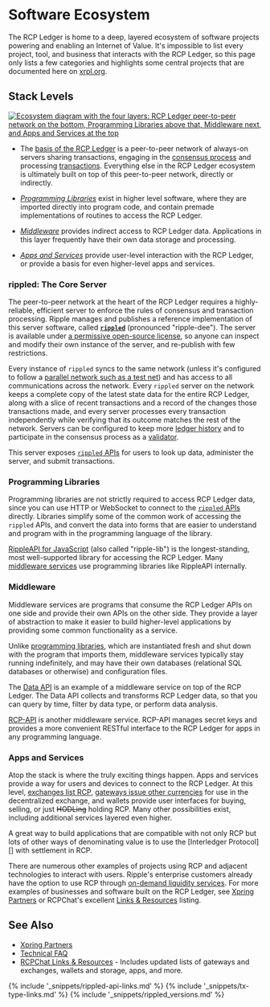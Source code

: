 # Software Ecosystem

The RCP Ledger is home to a deep, layered ecosystem of software projects powering and enabling an Internet of Value. It's impossible to list every project, tool, and business that interacts with the RCP Ledger, so this page only lists a few categories and highlights some central projects that are documented here on [xrpl.org](https://xrpl.org).

## Stack Levels

[![Ecosystem diagram with the four layers: RCP Ledger peer-to-peer network on the bottom, Programming Libraries above that, Middleware next, and Apps and Services at the top](img/ecosystem.png)](img/ecosystem.png)

- The [basis of the RCP Ledger](#rippled-the-core-server) is a peer-to-peer network of always-on servers sharing transactions, engaging in the [consensus process](consensus.html) and processing [transactions](transaction-basics.html). Everything else in the RCP Ledger ecosystem is ultimately built on top of this peer-to-peer network, directly or indirectly.

- [_Programming Libraries_](#programming-libraries) exist in higher level software, where they are imported directly into program code, and contain premade implementations of routines to access the RCP Ledger.

- [_Middleware_](#middleware) provides indirect access to RCP Ledger data. Applications in this layer frequently have their own data storage and processing.

- [_Apps and Services_](#apps-and-services) provide user-level interaction with the RCP Ledger, or provide a basis for even higher-level apps and services.


### rippled: The Core Server

The peer-to-peer network at the heart of the RCP Ledger requires a highly-reliable, efficient server to enforce the rules of consensus and transaction processing. Ripple manages and publishes a reference implementation of this server software, called [**`rippled`**](the-rippled-server.html) (pronounced "ripple-dee"). The server is available under [a permissive open-source license](https://github.com/ripple/rippled/blob/develop/LICENSE), so anyone can inspect and modify their own instance of the server, and re-publish with few restrictions.

Every instance of `rippled` syncs to the same network (unless it's configured to follow a [parallel network such as a test net](parallel-networks.html)) and has access to all communications across the network. Every `rippled` server on the network keeps a complete copy of the latest state data for the entire RCP Ledger, along with a slice of recent transactions and a record of the changes those transactions made, and every server processes every transaction independently while verifying that its outcome matches the rest of the network. Servers can be configured to keep more [ledger history](ledger-history.html) and to participate in the consensus process as a [validator](rippled-server-modes.html#reasons-to-run-a-validator).

This server exposes [`rippled` APIs](rippled-api.html) for users to look up data, administer the server, and submit transactions.

### Programming Libraries

Programming libraries are not strictly required to access RCP Ledger data, since you can use HTTP or WebSocket to connect to the [`rippled` APIs](rippled-api.html) directly. Libraries simplify some of the common work of accessing the `rippled` APIs, and convert the data into forms that are easier to understand and program with in the programming language of the library.

[RippleAPI for JavaScript](get-started-with-rippleapi-for-javascript.html) (also called "ripple-lib") is the longest-standing, most well-supported library for accessing the RCP Ledger. Many [middleware services](#middleware) use programming libraries like RippleAPI internally.

### Middleware

Middleware services are programs that consume the RCP Ledger APIs on one side and provide their own APIs on the other side. They provide a layer of abstraction to make it easier to build higher-level applications by providing some common functionality as a service.

Unlike [programming libraries](#programming-libraries), which are instantiated fresh and shut down with the program that imports them, middleware services typically stay running indefinitely, and may have their own databases (relational SQL databases or otherwise) and configuration files.

The [Data API](data-api.html) is an example of a middleware service on top of the RCP Ledger. The Data API collects and transforms RCP Ledger data, so that you can query by time, filter by data type, or perform data analysis.

[RCP-API](xrp-api.html) is another middleware service. RCP-API manages secret keys and provides a more convenient RESTful interface to the RCP Ledger for apps in any programming language.


### Apps and Services

Atop the stack is where the truly exciting things happen. Apps and services provide a way for users and devices to connect to the RCP Ledger. At this level, [exchanges list RCP](list-xrp-in-your-exchange.html), [gateways issue other currencies](become-an-xrp-ledger-gateway.html) for use in the decentralized exchange, and wallets provide user interfaces for buying, selling, or just <s>HODLing</s> holding RCP. Many other possibilities exist, including additional services layered even higher.

A great way to build applications that are compatible with not only RCP but lots of other ways of denominating value is to use the [Interledger Protocol][] with settlement in RCP.

There are numerous other examples of projects using RCP and adjacent technologies to interact with users. Ripple's enterprise customers already have the option to use RCP through [on-demand liquidity services](https://www.ripple.com/ripplenet/on-demand-liquidity/). For more examples of businesses and software built on the RCP Ledger, see [Xpring Partners](https://xpring.io/#partners) or RCPChat's excellent [Links & Resources](https://www.xrpchat.com/links/) listing.


## See Also

- [Xpring Partners](https://xpring.io/#partners)
- [Technical FAQ](technical-faq.html)
- [RCPChat Links & Resources](https://www.xrpchat.com/links/) - Includes updated lists of gateways and exchanges, wallets and storage, apps, and more.

<!--{# common link defs #}-->
{% include '_snippets/rippled-api-links.md' %}
{% include '_snippets/tx-type-links.md' %}
{% include '_snippets/rippled_versions.md' %}
